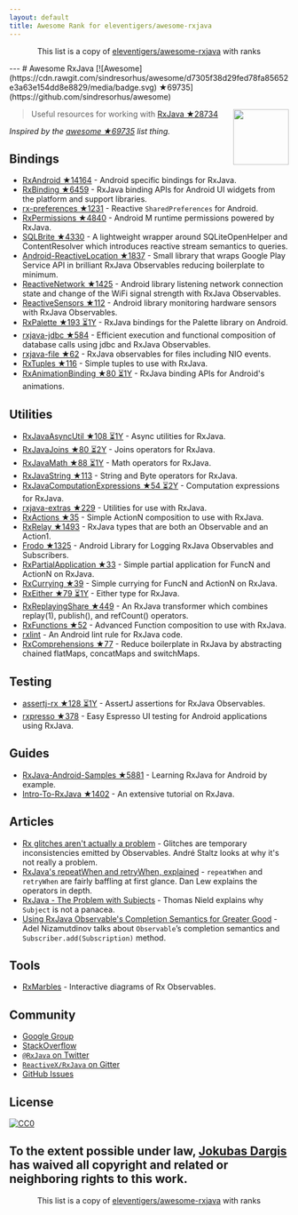 ```yaml
---
layout: default
title: Awesome Rank for eleventigers/awesome-rxjava
---
```


<p align="center">
	This list is a copy of <a href="https://github.com/eleventigers/awesome-rxjava">eleventigers/awesome-rxjava</a> with ranks
</p>
---
# Awesome RxJava [![Awesome](https://cdn.rawgit.com/sindresorhus/awesome/d7305f38d29fed78fa85652e3a63e154dd8e8829/media/badge.svg) ★69735](https://github.com/sindresorhus/awesome)

[<img src="http://reactivex.io/assets/Rx_Logo_S.png" align="right" width="100">](http://reactivex.io/)

> Useful resources for working with [RxJava ★28734](https://github.com/ReactiveX/RxJava)

*Inspired by the [awesome ★69735](https://github.com/sindresorhus/awesome) list thing.*

## Bindings

* [RxAndroid ★14164](https://github.com/ReactiveX/RxAndroid) - Android specific bindings for RxJava.
* [RxBinding ★6459](https://github.com/JakeWharton/RxBinding) - RxJava binding APIs for Android UI widgets from the platform and support libraries.
* [rx-preferences ★1231](https://github.com/f2prateek/rx-preferences) - Reactive `SharedPreferences` for Android.
* [RxPermissions ★4840](https://github.com/tbruyelle/RxPermissions) - Android M runtime permissions powered by RxJava.
* [SQLBrite ★4330](https://github.com/square/sqlbrite) - A lightweight wrapper around SQLiteOpenHelper and ContentResolver which introduces reactive stream semantics to queries.
* [Android-ReactiveLocation ★1837](https://github.com/mcharmas/Android-ReactiveLocation) - Small library that wraps Google Play Service API in brilliant RxJava Observables reducing boilerplate to minimum.
* [ReactiveNetwork ★1425](https://github.com/pwittchen/ReactiveNetwork) - Android library listening network connection state and change of the WiFi signal strength with RxJava Observables.
* [ReactiveSensors ★112](https://github.com/pwittchen/ReactiveSensors) - Android library monitoring hardware sensors with RxJava Observables.
* [RxPalette ★193 ⏳1Y](https://github.com/hzsweers/RxPalette) - RxJava bindings for the Palette library on Android.
* [rxjava-jdbc ★584](https://github.com/davidmoten/rxjava-jdbc) - Efficient execution and functional composition of database calls using jdbc and RxJava Observables.
* [rxjava-file ★62](https://github.com/davidmoten/rxjava-file) - RxJava observables for files including NIO events.
* [RxTuples ★116](https://github.com/pakoito/RxTuples) - Simple tuples to use with RxJava.
* [RxAnimationBinding ★80 ⏳1Y](https://github.com/blipinsk/RxAnimationBinding) - RxJava binding APIs for Android's animations.

## Utilities
* [RxJavaAsyncUtil ★108 ⏳1Y](https://github.com/ReactiveX/RxJavaAsyncUtil) - Async utilities for RxJava.
* [RxJavaJoins ★80 ⏳2Y](https://github.com/ReactiveX/RxJavaJoins) - Joins operators for RxJava.
* [RxJavaMath ★88 ⏳1Y](https://github.com/ReactiveX/RxJavaMath) - Math operators for RxJava.
* [RxJavaString ★113](https://github.com/ReactiveX/RxJavaString) - 
String and Byte operators for RxJava.
* [RxJavaComputationExpressions ★54 ⏳2Y](https://github.com/ReactiveX/RxJavaComputationExpressions) - Computation expressions for RxJava.
* [rxjava-extras ★229](https://github.com/davidmoten/rxjava-extras) - Utilities for use with RxJava.
* [RxActions ★35](https://github.com/pakoito/RxActions) - Simple ActionN composition to use with RxJava.
* [RxRelay ★1493](https://github.com/JakeWharton/RxRelay) - RxJava types that are both an Observable and an Action1.
* [Frodo ★1325](https://github.com/android10/frodo) - Android Library for Logging RxJava Observables and Subscribers.
* [RxPartialApplication ★33](https://github.com/pakoito/RxPartialApplication) - Simple partial application for FuncN and ActionN on RxJava.
* [RxCurrying ★39](https://github.com/pakoito/RxCurrying) - Simple currying for FuncN and ActionN on RxJava.
* [RxEither ★79 ⏳1Y](https://github.com/eleventigers/rxeither) - Either type for RxJava.
* [RxReplayingShare ★449](https://github.com/JakeWharton/RxReplayingShare) - An RxJava transformer which combines replay(1), publish(), and refCount() operators.
* [RxFunctions ★52](https://github.com/pakoito/RxFunctions) - Advanced Function composition to use with RxJava.
* [rxlint](https://bitbucket.org/littlerobots/rxlint) - An Android lint rule for RxJava code.
* [RxComprehensions ★77](https://github.com/pakoito/RxComprehensions) - Reduce boilerplate in RxJava by abstracting chained flatMaps, concatMaps and switchMaps.

## Testing
* [assertj-rx ★128 ⏳1Y](https://github.com/ribot/assertj-rx) - AssertJ assertions for RxJava Observables.
* [rxpresso ★378](https://github.com/novoda/rxpresso) - Easy Espresso UI testing for Android applications using RxJava.

## Guides

* [RxJava-Android-Samples ★5881](https://github.com/kaushikgopal/RxJava-Android-Samples) - Learning RxJava for Android by example.
* [Intro-To-RxJava ★1402](https://github.com/Froussios/Intro-To-RxJava) - An extensive tutorial on RxJava.

## Articles

* [Rx glitches aren't actually a problem](http://staltz.com/rx-glitches-arent-actually-a-problem.html) - Glitches are temporary inconsistencies emitted by Observables. André Staltz looks at why it's not really a problem.
* [RxJava's repeatWhen and retryWhen, explained](http://blog.danlew.net/2016/01/25/rxjavas-repeatwhen-and-retrywhen-explained/) - `repeatWhen` and `retryWhen` are fairly baffling at first glance. Dan Lew explains the operators in depth.
* [RxJava - The Problem with Subjects](http://tomstechnicalblog.blogspot.co.uk/2016/03/rxjava-problem-with-subjects.html) - Thomas Nield explains why `Subject` is not a panacea.
* [Using RxJava Observable's Completion Semantics for Greater Good](https://adelnizamutdinov.github.io/blog/2015/01/23/using-rxjavas-observable-semantics-for-greater-good/) - Adel Nizamutdinov talks about `Observable`’s completion semantics and `Subscriber.add(Subscription)` method.

## Tools

* [RxMarbles](http://rxmarbles.com/) - Interactive diagrams of Rx Observables.

## Community

* [Google Group](http://groups.google.com/d/forum/rxjava)
* [StackOverflow](http://stackoverflow.com/search?q=rx-java)
* [`@RxJava` on Twitter](http://twitter.com/RxJava)
* [`ReactiveX/RxJava` on Gitter](https://gitter.im/ReactiveX/RxJava)
* [GitHub Issues](https://github.com/ReactiveX/RxJava/issues)

## License

[![CC0](https://i.creativecommons.org/p/zero/1.0/88x31.png)](https://creativecommons.org/publicdomain/zero/1.0/)

To the extent possible under law, [Jokubas Dargis](http://jokubasdargis.net/) has waived all copyright and related or neighboring rights to this work.
---
<p align="center">
	This list is a copy of <a href="https://github.com/eleventigers/awesome-rxjava">eleventigers/awesome-rxjava</a> with ranks
</p>
